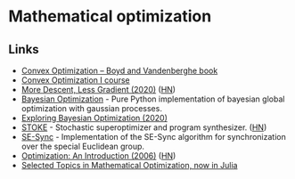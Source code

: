 # Mathematical optimization

## Links

* [Convex Optimization – Boyd and Vandenberghe book](http://stanford.edu/~boyd/cvxbook/)
* [Convex Optimization I course](http://web.stanford.edu/class/ee364a/)
* [More Descent, Less Gradient \(2020\)](https://koaning.io/posts/more-descent-less-gradient/) \([HN](https://news.ycombinator.com/item?id=23004026)\)
* [Bayesian Optimization](https://github.com/fmfn/BayesianOptimization) - Pure Python implementation of bayesian global optimization with gaussian processes.
* [Exploring Bayesian Optimization \(2020\)](https://distill.pub/2020/bayesian-optimization/)
* [STOKE](http://stoke.stanford.edu/) - Stochastic superoptimizer and program synthesizer. \([HN](https://news.ycombinator.com/item?id=23331674)\)
* [SE-Sync](https://github.com/david-m-rosen/SE-Sync) - Implementation of the SE-Sync algorithm for synchronization over the special Euclidean group.
* [Optimization: An Introduction \(2006\)](http://www3.imperial.ac.uk/pls/portallive/docs/1/7288263.PDF) \([HN](https://news.ycombinator.com/item?id=18800902)\)
* [Selected Topics in Mathematical Optimization, now in Julia](https://github.com/MichielStock/STMO)

